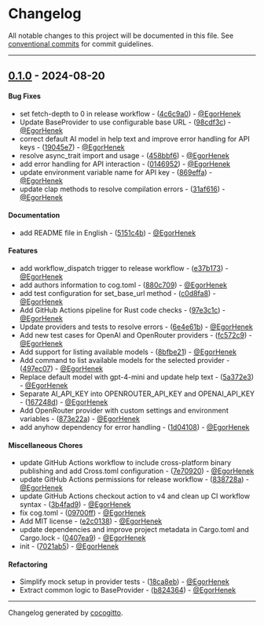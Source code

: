 # Changelog
All notable changes to this project will be documented in this file. See [conventional commits](https://www.conventionalcommits.org/) for commit guidelines.

- - -
## [0.1.0](https://github.com/EgorHenek/ai-commit/compare/7021ab5a69e7b6fbe42aa36abe5610c8700a7b8b..0.1.0) - 2024-08-20
#### Bug Fixes
- set fetch-depth to 0 in release workflow - ([4c6c9a0](https://github.com/EgorHenek/ai-commit/commit/4c6c9a0ad82d1679728aae87c272d556e31e82b6)) - [@EgorHenek](https://github.com/EgorHenek)
- Update BaseProvider to use configurable base URL - ([98cdf3c](https://github.com/EgorHenek/ai-commit/commit/98cdf3c923f283012361c8eee151380b643ba3e8)) - [@EgorHenek](https://github.com/EgorHenek)
- correct default AI model in help text and improve error handling for API keys - ([19045e7](https://github.com/EgorHenek/ai-commit/commit/19045e73fdc83d10adf66e7e6fa4445759ac7b8d)) - [@EgorHenek](https://github.com/EgorHenek)
- resolve async_trait import and usage - ([458bbf6](https://github.com/EgorHenek/ai-commit/commit/458bbf671f103944972a3fb6a75c2dd80378b354)) - [@EgorHenek](https://github.com/EgorHenek)
- add error handling for API interaction - ([0146952](https://github.com/EgorHenek/ai-commit/commit/0146952e23af9675b23775b551dd59226d75f1c5)) - [@EgorHenek](https://github.com/EgorHenek)
- update environment variable name for API key - ([869effa](https://github.com/EgorHenek/ai-commit/commit/869effa018257354c69d4ef27f188ac0bae48ccd)) - [@EgorHenek](https://github.com/EgorHenek)
- update clap methods to resolve compilation errors - ([31af616](https://github.com/EgorHenek/ai-commit/commit/31af616df4ecadafccca29906f6891610dc8c504)) - [@EgorHenek](https://github.com/EgorHenek)
#### Documentation
- add README file in English - ([5151c4b](https://github.com/EgorHenek/ai-commit/commit/5151c4b7adb613514cae2119aaceac19b81e951b)) - [@EgorHenek](https://github.com/EgorHenek)
#### Features
- add workflow_dispatch trigger to release workflow - ([e37b173](https://github.com/EgorHenek/ai-commit/commit/e37b17340b3357d09b9478d8d0fa6478905bf212)) - [@EgorHenek](https://github.com/EgorHenek)
- add authors information to cog.toml - ([880c709](https://github.com/EgorHenek/ai-commit/commit/880c709b312c467a0c15dcb0929b14084dd6f766)) - [@EgorHenek](https://github.com/EgorHenek)
- add test configuration for set_base_url method - ([c0d8fa8](https://github.com/EgorHenek/ai-commit/commit/c0d8fa8e9f5760292057d9d5af0e4804b61fb004)) - [@EgorHenek](https://github.com/EgorHenek)
- Add GitHub Actions pipeline for Rust code checks - ([97e3c1c](https://github.com/EgorHenek/ai-commit/commit/97e3c1c373e70cb7cae0e01ed493d43f6ff884bc)) - [@EgorHenek](https://github.com/EgorHenek)
- Update providers and tests to resolve errors - ([6e4e61b](https://github.com/EgorHenek/ai-commit/commit/6e4e61bb60c0f7108e7756ccc82c56543db26e3e)) - [@EgorHenek](https://github.com/EgorHenek)
- Add new test cases for OpenAI and OpenRouter providers - ([fc572c9](https://github.com/EgorHenek/ai-commit/commit/fc572c99fb79ebf7ed8c036cc603b4b5f75d3ff4)) - [@EgorHenek](https://github.com/EgorHenek)
- Add support for listing available models - ([8bfbe21](https://github.com/EgorHenek/ai-commit/commit/8bfbe21f4028ff54f17e518c8b60bb6338a02874)) - [@EgorHenek](https://github.com/EgorHenek)
- Add command to list available models for the selected provider - ([497ec07](https://github.com/EgorHenek/ai-commit/commit/497ec077c143e2e2b3e0ac3e34f8723fba31ce46)) - [@EgorHenek](https://github.com/EgorHenek)
- Replace default model with gpt-4-mini and update help text - ([5a372e3](https://github.com/EgorHenek/ai-commit/commit/5a372e36531b399352cebb8787fe67232c70f0b8)) - [@EgorHenek](https://github.com/EgorHenek)
- Separate AI_API_KEY into OPENROUTER_API_KEY and OPENAI_API_KEY - ([167248d](https://github.com/EgorHenek/ai-commit/commit/167248db9bfb39f1313e50232605f6f5094dce7e)) - [@EgorHenek](https://github.com/EgorHenek)
- Add OpenRouter provider with custom settings and environment variables - ([873e22a](https://github.com/EgorHenek/ai-commit/commit/873e22abcd49d9fe0c187766b550aa6a8cfec464)) - [@EgorHenek](https://github.com/EgorHenek)
- add anyhow dependency for error handling - ([1d04108](https://github.com/EgorHenek/ai-commit/commit/1d04108a5d9f730d7acda5ecf01c9a096797c8f4)) - [@EgorHenek](https://github.com/EgorHenek)
#### Miscellaneous Chores
- update GitHub Actions workflow to include cross-platform binary publishing and add Cross.toml configuration - ([7e70920](https://github.com/EgorHenek/ai-commit/commit/7e70920ab1b381cf8428b961644b2b5ea62af213)) - [@EgorHenek](https://github.com/EgorHenek)
- update GitHub Actions permissions for release workflow - ([838728a](https://github.com/EgorHenek/ai-commit/commit/838728abf8af89d4929c15085d01e80a1739224f)) - [@EgorHenek](https://github.com/EgorHenek)
- update GitHub Actions checkout action to v4 and clean up CI workflow syntax - ([3b4fad9](https://github.com/EgorHenek/ai-commit/commit/3b4fad9756e0745d874a3bceb9273a9c60856a65)) - [@EgorHenek](https://github.com/EgorHenek)
- fix cog.toml - ([09700ff](https://github.com/EgorHenek/ai-commit/commit/09700ff997aff64ad8719c5a4ccd5c3ae02f5ce4)) - [@EgorHenek](https://github.com/EgorHenek)
- Add MIT license - ([e2c0138](https://github.com/EgorHenek/ai-commit/commit/e2c0138fa086b8f50b41e4d81d0ccc8bce5fc676)) - [@EgorHenek](https://github.com/EgorHenek)
- update dependencies and improve project metadata in Cargo.toml and Cargo.lock - ([0407ea9](https://github.com/EgorHenek/ai-commit/commit/0407ea9e7bd1bb0c0beeb17f5dce95b91b2842f9)) - [@EgorHenek](https://github.com/EgorHenek)
- init - ([7021ab5](https://github.com/EgorHenek/ai-commit/commit/7021ab5a69e7b6fbe42aa36abe5610c8700a7b8b)) - [@EgorHenek](https://github.com/EgorHenek)
#### Refactoring
- Simplify mock setup in provider tests - ([18ca8eb](https://github.com/EgorHenek/ai-commit/commit/18ca8eb9b8f3f8419534e5371bb5cbe84a8b0b77)) - [@EgorHenek](https://github.com/EgorHenek)
- Extract common logic to BaseProvider - ([b824364](https://github.com/EgorHenek/ai-commit/commit/b824364c2a935042ffa78f963c3c492f377ab106)) - [@EgorHenek](https://github.com/EgorHenek)

- - -

Changelog generated by [cocogitto](https://github.com/cocogitto/cocogitto).